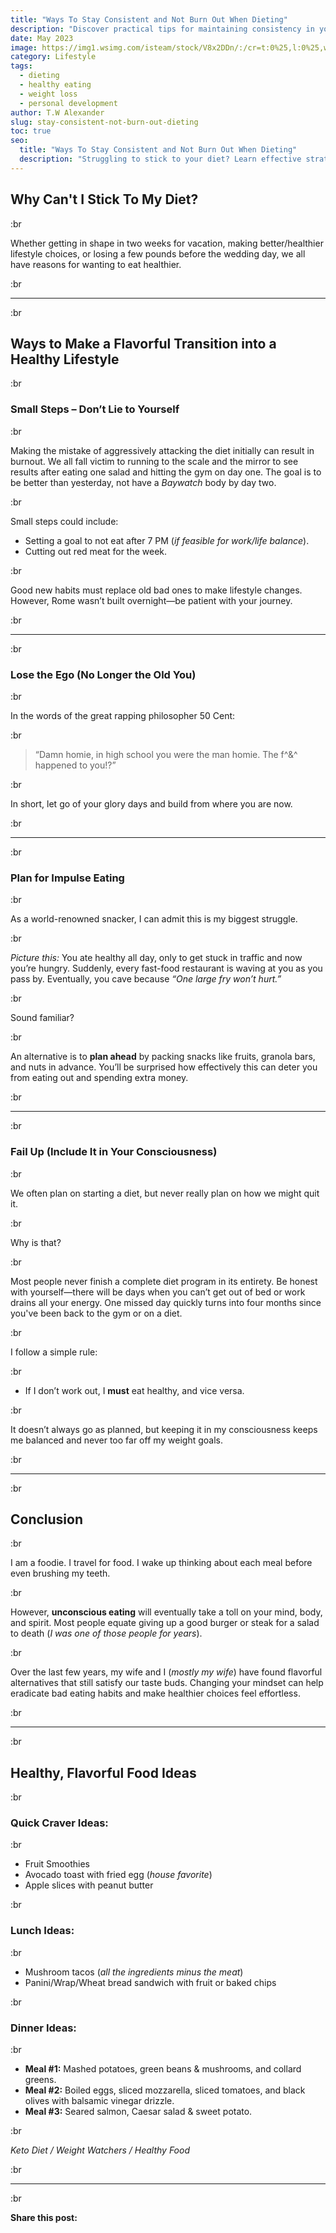 ```yaml
---
title: "Ways To Stay Consistent and Not Burn Out When Dieting"
description: "Discover practical tips for maintaining consistency in your diet without burning out. Learn how to make small changes, plan for cravings, and enjoy healthy food."
date: May 2023
image: https://img1.wsimg.com/isteam/stock/V8x2DDn/:/cr=t:0%25,l:0%25,w:100%25,h:100%25/rs=w:1280
category: Lifestyle
tags:
  - dieting
  - healthy eating
  - weight loss
  - personal development
author: T.W Alexander
slug: stay-consistent-not-burn-out-dieting
toc: true
seo:
  title: "Ways To Stay Consistent and Not Burn Out When Dieting"
  description: "Struggling to stick to your diet? Learn effective strategies to stay consistent, avoid burnout, and make healthier choices effortlessly."
---
```


## Why Can't I Stick To My Diet?  

:br  

Whether getting in shape in two weeks for vacation, making better/healthier lifestyle choices, or losing a few pounds before the wedding day, we all have reasons for wanting to eat healthier.  

:br  

----  
:br  

## Ways to Make a Flavorful Transition into a Healthy Lifestyle  

:br  

### **Small Steps – Don’t Lie to Yourself**  

:br  

Making the mistake of aggressively attacking the diet initially can result in burnout. We all fall victim to running to the scale and the mirror to see results after eating one salad and hitting the gym on day one. The goal is to be better than yesterday, not have a *Baywatch* body by day two.  

:br  

Small steps could include:  

- Setting a goal to not eat after 7 PM (*if feasible for work/life balance*).  
- Cutting out red meat for the week.  

:br  

Good new habits must replace old bad ones to make lifestyle changes. However, Rome wasn’t built overnight—be patient with your journey.  

:br  

----  
:br  

### **Lose the Ego (No Longer the Old You)**  

:br  

In the words of the great rapping philosopher 50 Cent:  

:br  

> “Damn homie, in high school you were the man homie. The f^&^ happened to you!?”  

:br  

In short, let go of your glory days and build from where you are now.  

:br  

----  
:br  

### **Plan for Impulse Eating**  

:br  

As a world-renowned snacker, I can admit this is my biggest struggle.  

:br  

*Picture this:* You ate healthy all day, only to get stuck in traffic and now you’re hungry. Suddenly, every fast-food restaurant is waving at you as you pass by. Eventually, you cave because *“One large fry won’t hurt.”*  

:br  

Sound familiar?  

:br  

An alternative is to **plan ahead** by packing snacks like fruits, granola bars, and nuts in advance. You’ll be surprised how effectively this can deter you from eating out and spending extra money.  

:br  

----  
:br  

### **Fail Up (Include It in Your Consciousness)**  

:br  

We often plan on starting a diet, but never really plan on how we might quit it.  

:br  

Why is that?  

:br  

Most people never finish a complete diet program in its entirety. Be honest with yourself—there will be days when you can’t get out of bed or work drains all your energy. One missed day quickly turns into four months since you've been back to the gym or on a diet.  

:br  

I follow a simple rule:  

:br  

- If I don’t work out, I **must** eat healthy, and vice versa.  

:br  

It doesn’t always go as planned, but keeping it in my consciousness keeps me balanced and never too far off my weight goals.  

:br  

----  
:br  

## **Conclusion**  

:br  

I am a foodie. I travel for food. I wake up thinking about each meal before even brushing my teeth.  

:br  

However, **unconscious eating** will eventually take a toll on your mind, body, and spirit. Most people equate giving up a good burger or steak for a salad to death (*I was one of those people for years*).  

:br  

Over the last few years, my wife and I (*mostly my wife*) have found flavorful alternatives that still satisfy our taste buds. Changing your mindset can help eradicate bad eating habits and make healthier choices feel effortless.  

:br  

----  
:br  

## **Healthy, Flavorful Food Ideas**  

:br  

### **Quick Craver Ideas:**  

:br  

- Fruit Smoothies  
- Avocado toast with fried egg (*house favorite*)  
- Apple slices with peanut butter  

:br  

### **Lunch Ideas:**  

:br  

- Mushroom tacos (*all the ingredients minus the meat*)  
- Panini/Wrap/Wheat bread sandwich with fruit or baked chips  

:br  

### **Dinner Ideas:**  

:br  

- **Meal #1:** Mashed potatoes, green beans & mushrooms, and collard greens.  
- **Meal #2:** Boiled eggs, sliced mozzarella, sliced tomatoes, and black olives with balsamic vinegar drizzle.  
- **Meal #3:** Seared salmon, Caesar salad & sweet potato.  

:br  

*Keto Diet / Weight Watchers / Healthy Food*  

:br  

----  
:br  

**Share this post:**  
